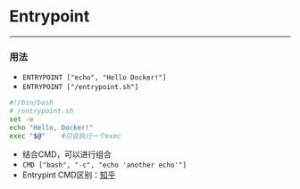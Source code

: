 # Entrypoint

----
### 用法
* `ENTRYPOINT ["echo", "Hello Docker!"]`
* `ENTRYPOINT ["/entrypoint.sh"]`

```bash
#!/bin/bash
# /entrypoint.sh
set -e
echo "Hello, Docker!"
exec "$@"    #只会执行一个exec
```
* 结合CMD，可以进行组合
* `CMD ["bash", "-c", "echo 'another echo'"]`
* Entrypint CMD区别：[知乎](https://zhuanlan.zhihu.com/p/30555962)
